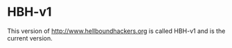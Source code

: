 HBH-v1
======

This version of http://www.hellboundhackers.org is called HBH-v1 and is the current version.

